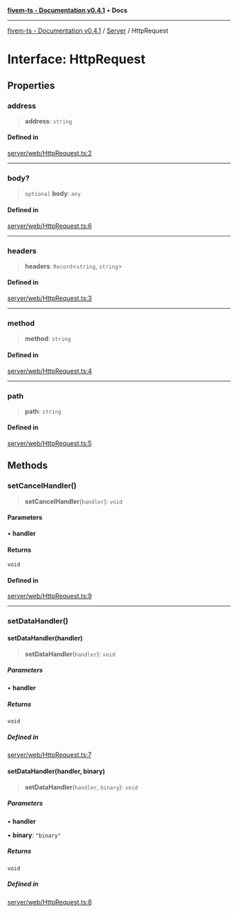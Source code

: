 [**fivem-ts - Documentation v0.4.1**](../../../README.md) • **Docs**

***

[fivem-ts - Documentation v0.4.1](../../../README.md) / [Server](../README.md) / HttpRequest

# Interface: HttpRequest

## Properties

### address

> **address**: `string`

#### Defined in

[server/web/HttpRequest.ts:2](https://github.com/Purpose-Dev/fivem-ts/blob/main/src/server/web/HttpRequest.ts#L2)

***

### body?

> `optional` **body**: `any`

#### Defined in

[server/web/HttpRequest.ts:6](https://github.com/Purpose-Dev/fivem-ts/blob/main/src/server/web/HttpRequest.ts#L6)

***

### headers

> **headers**: `Record`\<`string`, `string`\>

#### Defined in

[server/web/HttpRequest.ts:3](https://github.com/Purpose-Dev/fivem-ts/blob/main/src/server/web/HttpRequest.ts#L3)

***

### method

> **method**: `string`

#### Defined in

[server/web/HttpRequest.ts:4](https://github.com/Purpose-Dev/fivem-ts/blob/main/src/server/web/HttpRequest.ts#L4)

***

### path

> **path**: `string`

#### Defined in

[server/web/HttpRequest.ts:5](https://github.com/Purpose-Dev/fivem-ts/blob/main/src/server/web/HttpRequest.ts#L5)

## Methods

### setCancelHandler()

> **setCancelHandler**(`handler`): `void`

#### Parameters

• **handler**

#### Returns

`void`

#### Defined in

[server/web/HttpRequest.ts:9](https://github.com/Purpose-Dev/fivem-ts/blob/main/src/server/web/HttpRequest.ts#L9)

***

### setDataHandler()

#### setDataHandler(handler)

> **setDataHandler**(`handler`): `void`

##### Parameters

• **handler**

##### Returns

`void`

##### Defined in

[server/web/HttpRequest.ts:7](https://github.com/Purpose-Dev/fivem-ts/blob/main/src/server/web/HttpRequest.ts#L7)

#### setDataHandler(handler, binary)

> **setDataHandler**(`handler`, `binary`): `void`

##### Parameters

• **handler**

• **binary**: `"binary"`

##### Returns

`void`

##### Defined in

[server/web/HttpRequest.ts:8](https://github.com/Purpose-Dev/fivem-ts/blob/main/src/server/web/HttpRequest.ts#L8)
